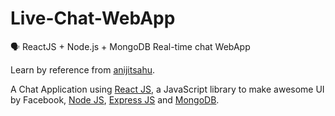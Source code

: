 # Live-Chat-WebApp
🗣 ReactJS + Node.js + MongoDB Real-time chat WebApp  

Learn by reference from [anijitsahu](https://github.com/anijitsahu).  

A Chat Application using [React JS](https://reactjs.org/docs/getting-started.html), a JavaScript library to make awesome UI by Facebook, [Node JS](https://nodejs.org/en/docs), [Express JS](https://expressjs.com/en/api.html) and [MongoDB](https://docs.mongodb.com/).
